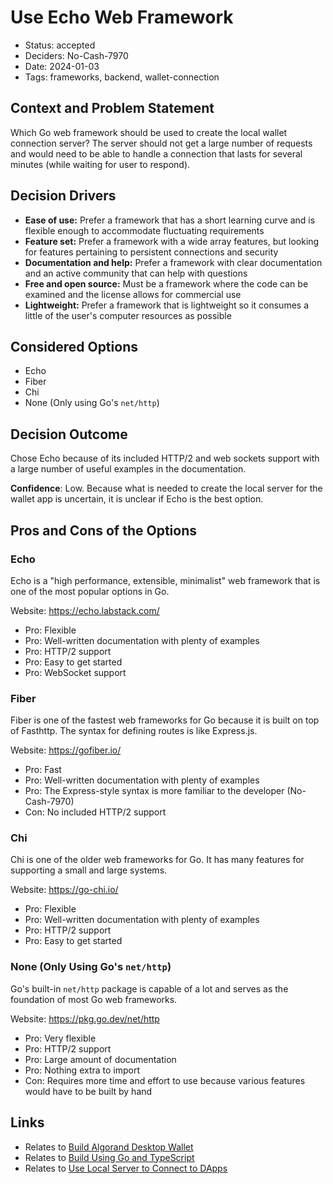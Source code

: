 # Use Echo Web Framework

- Status: accepted
- Deciders: No-Cash-7970
- Date: 2024-01-03
- Tags: frameworks, backend, wallet-connection

## Context and Problem Statement

Which Go web framework should be used to create the local wallet connection server? The server should not get a large number of requests and would need to be able to handle a connection that lasts for several minutes (while waiting for user to respond).

## Decision Drivers

- **Ease of use:** Prefer a framework that has a short learning curve and is flexible enough to accommodate fluctuating requirements
- **Feature set:** Prefer a framework with a wide array features, but looking for features pertaining to persistent connections and security
- **Documentation and help:** Prefer a framework with clear documentation and an active community that can help with questions
- **Free and open source:** Must be a framework where the code can be examined and the license allows for commercial use
- **Lightweight:** Prefer a framework that is lightweight so it consumes a little of the user's computer resources as possible

## Considered Options

- Echo
- Fiber
- Chi
- None (Only using Go's `net/http`)

## Decision Outcome

Chose Echo because of its included HTTP/2 and web sockets support with a large number of useful examples in the documentation.

**Confidence**: Low. Because what is needed to create the local server for the wallet app is uncertain, it is unclear if Echo is the best option.

## Pros and Cons of the Options

### Echo

Echo is a "high performance, extensible, minimalist" web framework that is one of the most popular options in Go.

Website: <https://echo.labstack.com/>

- Pro: Flexible
- Pro: Well-written documentation with plenty of examples
- Pro: HTTP/2 support
- Pro: Easy to get started
- Pro: WebSocket support

### Fiber

Fiber is one of the fastest web frameworks for Go because it is built on top of Fasthttp. The syntax for defining routes is like Express.js.

Website: <https://gofiber.io/>

- Pro: Fast
- Pro: Well-written documentation with plenty of examples
- Pro: The Express-style syntax is more familiar to the developer (No-Cash-7970)
- Con: No included HTTP/2 support

### Chi

Chi is one of the older web frameworks for Go. It has many features for supporting a small and large systems.

Website: <https://go-chi.io/>

- Pro: Flexible
- Pro: Well-written documentation with plenty of examples
- Pro: HTTP/2 support
- Pro: Easy to get started

### None (Only Using Go's `net/http`)

Go's built-in `net/http` package is capable of a lot and serves as the foundation of most Go web frameworks.

Website: <https://pkg.go.dev/net/http>

- Pro: Very flexible
- Pro: HTTP/2 support
- Pro: Large amount of documentation
- Pro: Nothing extra to import
- Con: Requires more time and effort to use because various features would have to be built by hand

## Links

- Relates to [Build Algorand Desktop Wallet](20231231-build-algorand-desktop-wallet.md)
- Relates to [Build Using Go and TypeScript](20240101-build-using-go-and-typescript.md)
- Relates to [Use Local Server to Connect to DApps](20240102-use-echo-web-framework.md)
